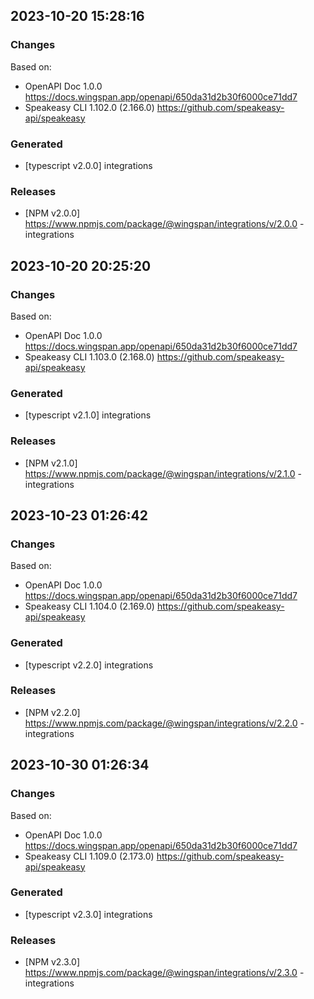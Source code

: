 

## 2023-10-20 15:28:16
### Changes
Based on:
- OpenAPI Doc 1.0.0 https://docs.wingspan.app/openapi/650da31d2b30f6000ce71dd7
- Speakeasy CLI 1.102.0 (2.166.0) https://github.com/speakeasy-api/speakeasy
### Generated
- [typescript v2.0.0] integrations
### Releases
- [NPM v2.0.0] https://www.npmjs.com/package/@wingspan/integrations/v/2.0.0 - integrations

## 2023-10-20 20:25:20
### Changes
Based on:
- OpenAPI Doc 1.0.0 https://docs.wingspan.app/openapi/650da31d2b30f6000ce71dd7
- Speakeasy CLI 1.103.0 (2.168.0) https://github.com/speakeasy-api/speakeasy
### Generated
- [typescript v2.1.0] integrations
### Releases
- [NPM v2.1.0] https://www.npmjs.com/package/@wingspan/integrations/v/2.1.0 - integrations

## 2023-10-23 01:26:42
### Changes
Based on:
- OpenAPI Doc 1.0.0 https://docs.wingspan.app/openapi/650da31d2b30f6000ce71dd7
- Speakeasy CLI 1.104.0 (2.169.0) https://github.com/speakeasy-api/speakeasy
### Generated
- [typescript v2.2.0] integrations
### Releases
- [NPM v2.2.0] https://www.npmjs.com/package/@wingspan/integrations/v/2.2.0 - integrations

## 2023-10-30 01:26:34
### Changes
Based on:
- OpenAPI Doc 1.0.0 https://docs.wingspan.app/openapi/650da31d2b30f6000ce71dd7
- Speakeasy CLI 1.109.0 (2.173.0) https://github.com/speakeasy-api/speakeasy
### Generated
- [typescript v2.3.0] integrations
### Releases
- [NPM v2.3.0] https://www.npmjs.com/package/@wingspan/integrations/v/2.3.0 - integrations